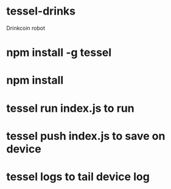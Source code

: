 tessel-drinks
=============

Drinkcoin robot

 # npm install -g tessel
 # npm install
 # tessel run index.js to run
 # tessel push index.js to save on device
 # tessel logs to tail device log

